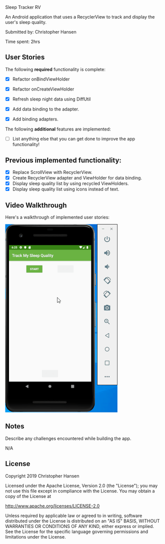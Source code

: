 Sleep Tracker RV

An Android application that uses a RecyclerView to track and display the user's sleep quality.

Submitted by: Christopher Hansen

Time spent: 2hrs

## User Stories

The following **required** functionality is complete:

* [x] Refactor onBindViewHolder
* [x] Refactor onCreateViewHolder
* [x] Refresh sleep night data using DiffUtil
* [x] Add data binding to the adapter.
* [x] Add binding adapters.


The following **additional** features are implemented:

* [ ] List anything else that you can get done to improve the app functionality!

## Previous implemented functionality:

* [X] Replace ScrollView with RecyclerView.
* [X] Create RecyclerView adapter and ViewHolder for data binding.
* [X] Display sleep quality list by using recycled ViewHolders.
* [X] Display sleep quality list using icons instead of text.

## Video Walkthrough

Here's a walkthrough of implemented user stories:

<img src='sleep_tracker_rv2_demo.gif' title='Sleep Tracker RecyclerView animated demo' alt='Sleep Tracker RecyclerView demo' />

## Notes

Describe any challenges encountered while building the app.

N/A

## License

Copyright 2019 Christopher Hansen

Licensed under the Apache License, Version 2.0 (the "License");
you may not use this file except in compliance with the License.
You may obtain a copy of the License at

http://www.apache.org/licenses/LICENSE-2.0

Unless required by applicable law or agreed to in writing, software
distributed under the License is distributed on an "AS IS" BASIS,
WITHOUT WARRANTIES OR CONDITIONS OF ANY KIND, either express or implied.
See the License for the specific language governing permissions and
limitations under the License.

